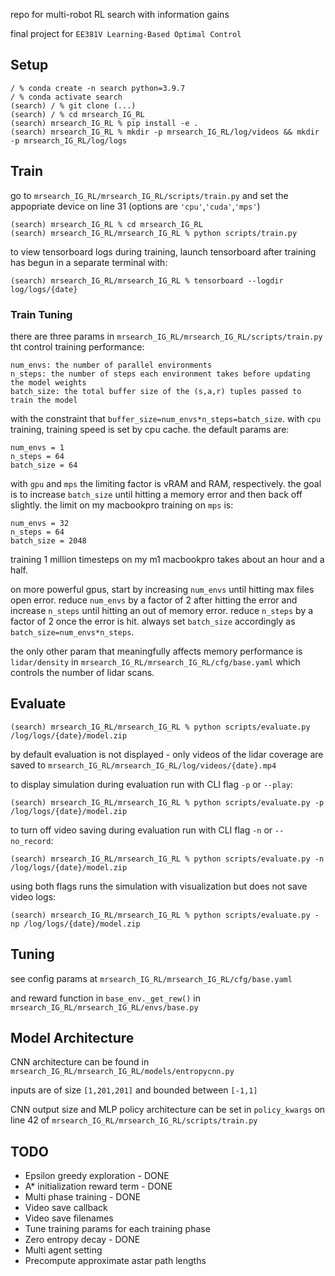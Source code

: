 repo for multi-robot RL search with information gains

final project for ``EE381V Learning-Based Optimal Control``

## Setup
    / % conda create -n search python=3.9.7
    / % conda activate search
    (search) / % git clone (...)
    (search) / % cd mrsearch_IG_RL
    (search) mrsearch_IG_RL % pip install -e .
    (search) mrsearch_IG_RL % mkdir -p mrsearch_IG_RL/log/videos && mkdir -p mrsearch_IG_RL/log/logs
## Train
go to ``mrsearch_IG_RL/mrsearch_IG_RL/scripts/train.py`` and set the appopriate device on line 31 (options are ``'cpu'``,``'cuda'``,``'mps'``)

    (search) mrsearch_IG_RL % cd mrsearch_IG_RL
    (search) mrsearch_IG_RL/mrsearch_IG_RL % python scripts/train.py
to view tensorboard logs during training, launch tensorboard after training has begun in a separate terminal with:

    (search) mrsearch_IG_RL/mrsearch_IG_RL % tensorboard --logdir log/logs/{date}
### Train Tuning
there are three params in ``mrsearch_IG_RL/mrsearch_IG_RL/scripts/train.py`` tht control training performance:

    num_envs: the number of parallel environments
    n_steps: the number of steps each environment takes before updating the model weights
    batch_size: the total buffer size of the (s,a,r) tuples passed to train the model
with the constraint that ``buffer_size=num_envs*n_steps=batch_size``. with ``cpu`` training, training speed is set by cpu cache. the default params are:

    num_envs = 1
    n_steps = 64
    batch_size = 64
with ``gpu`` and ``mps`` the limiting factor is vRAM and RAM, respectively. the goal is to increase ``batch_size`` until hitting a memory error and then back off slightly. the limit on my macbookpro training on ``mps`` is:

    num_envs = 32
    n_steps = 64
    batch_size = 2048
training 1 million timesteps on my m1 macbookpro takes about an hour and a half.

on more powerful gpus, start by increasing ``num_envs`` until hitting max files open error. reduce ``num_envs`` by a factor of 2 after hitting the error and increase ``n_steps`` until hitting an out of memory error. reduce ``n_steps`` by a factor of 2 once the error is hit. always set ``batch_size`` accordingly as ``batch_size=num_envs*n_steps``.

the only other param that meaningfully affects memory performance is ``lidar/density`` in ``mrsearch_IG_RL/mrsearch_IG_RL/cfg/base.yaml`` which controls the number of lidar scans.
## Evaluate
    (search) mrsearch_IG_RL/mrsearch_IG_RL % python scripts/evaluate.py /log/logs/{date}/model.zip

by default evaluation is not displayed - only videos of the lidar coverage are saved to ``mrsearch_IG_RL/mrsearch_IG_RL/log/videos/{date}.mp4``

to display simulation during evaluation run with CLI flag ``-p`` or ``--play``:

    (search) mrsearch_IG_RL/mrsearch_IG_RL % python scripts/evaluate.py -p /log/logs/{date}/model.zip
to turn off video saving during evaluation run with CLI flag ``-n`` or ``--no_record``:

    (search) mrsearch_IG_RL/mrsearch_IG_RL % python scripts/evaluate.py -n /log/logs/{date}/model.zip
using both flags runs the simulation with visualization but does not save video logs:

    (search) mrsearch_IG_RL/mrsearch_IG_RL % python scripts/evaluate.py -np /log/logs/{date}/model.zip

## Tuning
see config params at ``mrsearch_IG_RL/mrsearch_IG_RL/cfg/base.yaml``

and reward function in ``base_env._get_rew()`` in ``mrsearch_IG_RL/mrsearch_IG_RL/envs/base.py``
## Model Architecture
CNN architecture can be found in ``mrsearch_IG_RL/mrsearch_IG_RL/models/entropycnn.py``

inputs are of size ``[1,201,201]`` and bounded between ``[-1,1]``

CNN output size and MLP policy architecture can be set in ``policy_kwargs`` on line 42 of ``mrsearch_IG_RL/mrsearch_IG_RL/scripts/train.py``
## TODO
- Epsilon greedy exploration - DONE
- A* initialization reward term - DONE
- Multi phase training - DONE
- Video save callback
- Video save filenames
- Tune training params for each training phase
- Zero entropy decay - DONE
- Multi agent setting
- Precompute approximate astar path lengths